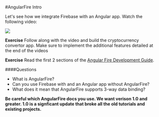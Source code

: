 #AngularFire Intro

Let's see how we integrate Firebase with an Angular app. Watch the following video:

[![](https://i.gyazo.com/2a109465fe8086b825567906de58b70a.png)](https://vimeo.com/136776244)

**Exercise** Follow along with the video and build the cryptocurrency convertor app. Make sure to implement the additional features detailed at the end of the videos

**Exercise** Read the first 2 sections of the [Angular Fire Development Guide](https://www.firebase.com/docs/web/libraries/angular/guide/).

####Questions

* What is AngularFire?
* Can you use Firebase with and an Angular app without AngularFire?
* What does it mean that AngularFire supports 3-way data binding?

**Be careful which AngularFire docs you use. We want verison 1.0 and greater.  1.0 is a signficant update that broke all the old tutorials and existing projects.**